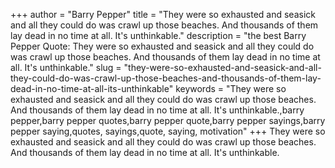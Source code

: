 +++
author = "Barry Pepper"
title = "They were so exhausted and seasick and all they could do was crawl up those beaches. And thousands of them lay dead in no time at all. It's unthinkable."
description = "the best Barry Pepper Quote: They were so exhausted and seasick and all they could do was crawl up those beaches. And thousands of them lay dead in no time at all. It's unthinkable."
slug = "they-were-so-exhausted-and-seasick-and-all-they-could-do-was-crawl-up-those-beaches-and-thousands-of-them-lay-dead-in-no-time-at-all-its-unthinkable"
keywords = "They were so exhausted and seasick and all they could do was crawl up those beaches. And thousands of them lay dead in no time at all. It's unthinkable.,barry pepper,barry pepper quotes,barry pepper quote,barry pepper sayings,barry pepper saying,quotes, sayings,quote, saying, motivation"
+++
They were so exhausted and seasick and all they could do was crawl up those beaches. And thousands of them lay dead in no time at all. It's unthinkable.

